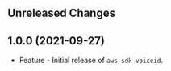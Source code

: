 Unreleased Changes
------------------

1.0.0 (2021-09-27)
------------------

* Feature - Initial release of `aws-sdk-voiceid`.

